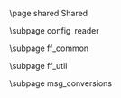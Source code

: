 \page shared Shared

\subpage config_reader

\subpage ff_common

\subpage ff_util

\subpage msg_conversions